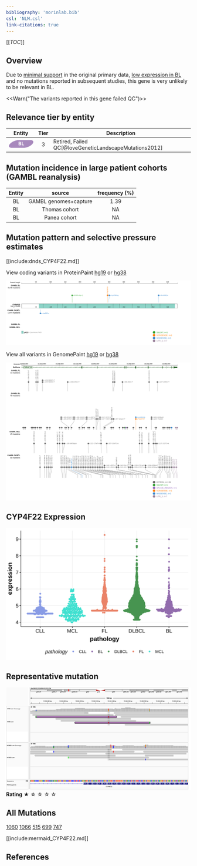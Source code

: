 ```yaml
---
bibliography: 'morinlab.bib'
csl: 'NLM.csl'
link-citations: true
---
```

[[_TOC_]]

## Overview

Due to [minimal support](CYP4F22#representative-mutation) in the original primary data, [low expression in BL](CYP4F22#cyp4f22-expression) and no mutations reported in subsequent studies, this gene is very unlikely to be relevant in BL. 

<<Warn("The variants reported in this gene failed QC")>>



## Relevance tier by entity

|Entity|Tier|Description                           |
|:------:|:----:|--------------------------------------|
|![BL](images/icons/BL_tier2.png)    |3   |Retired, Failed QC[@loveGeneticLandscapeMutations2012]|

## Mutation incidence in large patient cohorts (GAMBL reanalysis)

|Entity|source               |frequency (%)|
|:------:|:---------------------:|:-------------:|
|BL    |GAMBL genomes+capture|1.39         |
|BL    |Thomas cohort        |  NA         |
|BL    |Panea cohort         |  NA         |

## Mutation pattern and selective pressure estimates

[[include:dnds_CYP4F22.md]]


View coding variants in ProteinPaint [hg19](https://morinlab.github.io/LLMPP/GAMBL/CYP4F22_protein.html)  or [hg38](https://morinlab.github.io/LLMPP/GAMBL/CYP4F22_protein_hg38.html)

![](images/proteinpaint/CYP4F22_NM_173483.svg)

View all variants in GenomePaint [hg19](https://morinlab.github.io/LLMPP/GAMBL/CYP4F22.html)  or [hg38](https://morinlab.github.io/LLMPP/GAMBL/CYP4F22_hg38.html)

![](images/proteinpaint/CYP4F22.svg)

## CYP4F22 Expression
![](images/gene_expression/CYP4F22_by_pathology.svg)
<!-- ORIGIN: loveGeneticLandscapeMutations2012 -->
<!-- BL: loveGeneticLandscapeMutations2012 -->

## Representative mutation

![](primary/Love_CYP4F22_15523136.png)
**Rating**
&starf; &star; &star; &star; &star;

## All Mutations

[1060](https://www.bcgsc.ca/downloads/morinlab/GAMBL/Love/1060_reports.html)
[1066](https://www.bcgsc.ca/downloads/morinlab/GAMBL/Love/1066_reports.html)
[515](https://www.bcgsc.ca/downloads/morinlab/GAMBL/Love/515_reports.html)
[699](https://www.bcgsc.ca/downloads/morinlab/GAMBL/Love/699_reports.html)
[747](https://www.bcgsc.ca/downloads/morinlab/GAMBL/Love/747_reports.html)


[[include:mermaid_CYP4F22.md]]

## References

